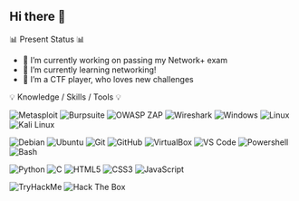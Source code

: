 ## Hi there 👋


📊 Present Status 📊
- 🔭 I’m currently working on passing my Network+ exam 
- 🌱 I’m currently learning networking!
- 👯 I’m a CTF player, who loves new challenges

💡 Knowledge / Skills / Tools 💡

![Metasploit](https://img.shields.io/badge/METASPLOIT-000000?style=for-the-badge&logo=metasploit)
![Burpsuite](https://img.shields.io/badge/BURPSUITE-000000?style=for-the-badge&logo=burpsuite)
![OWASP ZAP](https://img.shields.io/badge/OWASP%20ZAP-000000?style=for-the-badge&logo=owasp%20zap)
![Wireshark](https://img.shields.io/badge/WIRESHARK-000000?style=for-the-badge&logo=wireshark)
![Windows](https://img.shields.io/badge/WINDOWS-000000?style=for-the-badge&logo=windows)
![Linux](https://img.shields.io/badge/LINUX-000000?style=for-the-badge&logo=linux)
![Kali Linux](https://img.shields.io/badge/KALI%20LINUX-000000?style=for-the-badge&logo=kalilinux)

![Debian](https://img.shields.io/badge/DEBIAN-000000?style=for-the-badge&logo=debian)
![Ubuntu](https://img.shields.io/badge/UBUNTU-000000?style=for-the-badge&logo=ubuntu)
![Git](https://img.shields.io/badge/GIT-000000?style=for-the-badge&logo=git)
![GitHub](https://img.shields.io/badge/GITHUB-000000?style=for-the-badge&logo=github)
![VirtualBox](https://img.shields.io/badge/VIRTUALBOX-000000?style=for-the-badge&logo=virtualbox)
![VS Code](https://img.shields.io/badge/VS%20CODE-000000?style=for-the-badge&logo=visual%20studio%20code)
![Powershell](https://img.shields.io/badge/POWERSHELL-000000?style=for-the-badge&logo=powershell)
![Bash](https://img.shields.io/badge/BASH-000000?style=for-the-badge&logo=gnubash)

![Python](https://img.shields.io/badge/PYTHON-000000?style=for-the-badge&logo=python)
![C](https://img.shields.io/badge/C-000000?style=for-the-badge&logo=c)
![HTML5](https://img.shields.io/badge/HTML5-000000?style=for-the-badge&logo=html5)
![CSS3](https://img.shields.io/badge/CSS3-000000?style=for-the-badge&logo=css3)
![JavaScript](https://img.shields.io/badge/JAVASCRIPT-000000?style=for-the-badge&logo=javascript)

![TryHackMe](https://img.shields.io/badge/TRYHACKME-000000?style=for-the-badge&logo=tryhackme)
![Hack The Box](https://img.shields.io/badge/HACK%20THE%20BOX-000000?style=for-the-badge&logo=hackthebox)
<!--
**mrblue223/mrblue223** is a ✨ _special_ ✨ repository because its `README.md` (this file) appears on your GitHub profile.

Here are some ideas to get you started:

- 🔭 I’m currently working on ...
- 🌱 I’m currently learning ...
- 👯 I’m looking to collaborate on ...
- 🤔 I’m looking for help with ...
- 💬 Ask me about ...
- 📫 How to reach me: ...
- 😄 Pronouns: ...
- ⚡ Fun fact: ...
-->
